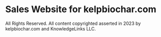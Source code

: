 # Sales Website for kelpbiochar.com

All Rights Reserved. All content copyrighted asserted in 2023 by kelpbiochar.com and
KnowledgeLinks LLC.
